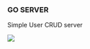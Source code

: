 ### GO SERVER
Simple User CRUD server

![](https://cdn.discordapp.com/attachments/845561994022879264/916748667929624636/unknown.png)